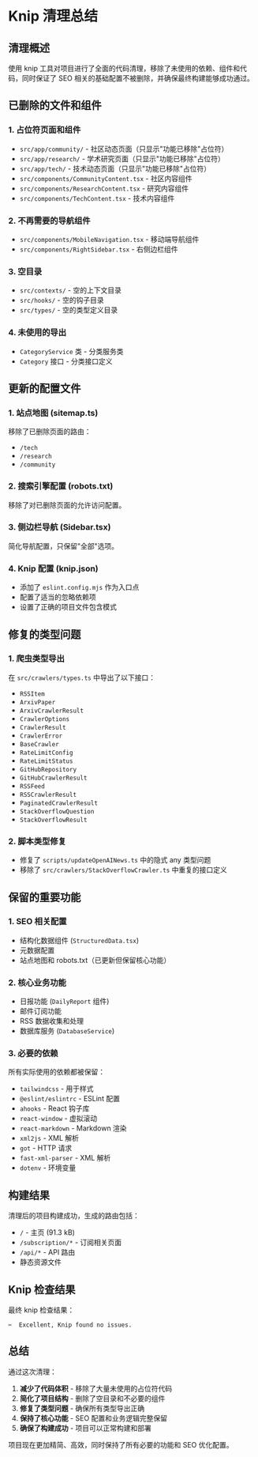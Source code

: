 # Knip 清理总结

## 清理概述

使用 knip 工具对项目进行了全面的代码清理，移除了未使用的依赖、组件和代码，同时保证了 SEO 相关的基础配置不被删除，并确保最终构建能够成功通过。

## 已删除的文件和组件

### 1. 占位符页面和组件

- `src/app/community/` - 社区动态页面（只显示"功能已移除"占位符）
- `src/app/research/` - 学术研究页面（只显示"功能已移除"占位符）
- `src/app/tech/` - 技术动态页面（只显示"功能已移除"占位符）
- `src/components/CommunityContent.tsx` - 社区内容组件
- `src/components/ResearchContent.tsx` - 研究内容组件
- `src/components/TechContent.tsx` - 技术内容组件

### 2. 不再需要的导航组件

- `src/components/MobileNavigation.tsx` - 移动端导航组件
- `src/components/RightSidebar.tsx` - 右侧边栏组件

### 3. 空目录

- `src/contexts/` - 空的上下文目录
- `src/hooks/` - 空的钩子目录
- `src/types/` - 空的类型定义目录

### 4. 未使用的导出

- `CategoryService` 类 - 分类服务类
- `Category` 接口 - 分类接口定义

## 更新的配置文件

### 1. 站点地图 (sitemap.ts)

移除了已删除页面的路由：

- `/tech`
- `/research`
- `/community`

### 2. 搜索引擎配置 (robots.txt)

移除了对已删除页面的允许访问配置。

### 3. 侧边栏导航 (Sidebar.tsx)

简化导航配置，只保留"全部"选项。

### 4. Knip 配置 (knip.json)

- 添加了 `eslint.config.mjs` 作为入口点
- 配置了适当的忽略依赖项
- 设置了正确的项目文件包含模式

## 修复的类型问题

### 1. 爬虫类型导出

在 `src/crawlers/types.ts` 中导出了以下接口：

- `RSSItem`
- `ArxivPaper`
- `ArxivCrawlerResult`
- `CrawlerOptions`
- `CrawlerResult`
- `CrawlerError`
- `BaseCrawler`
- `RateLimitConfig`
- `RateLimitStatus`
- `GitHubRepository`
- `GitHubCrawlerResult`
- `RSSFeed`
- `RSSCrawlerResult`
- `PaginatedCrawlerResult`
- `StackOverflowQuestion`
- `StackOverflowResult`

### 2. 脚本类型修复

- 修复了 `scripts/updateOpenAINews.ts` 中的隐式 any 类型问题
- 移除了 `src/crawlers/StackOverflowCrawler.ts` 中重复的接口定义

## 保留的重要功能

### 1. SEO 相关配置

- 结构化数据组件 (`StructuredData.tsx`)
- 元数据配置
- 站点地图和 robots.txt（已更新但保留核心功能）

### 2. 核心业务功能

- 日报功能 (`DailyReport` 组件)
- 邮件订阅功能
- RSS 数据收集和处理
- 数据库服务 (`DatabaseService`)

### 3. 必要的依赖

所有实际使用的依赖都被保留：

- `tailwindcss` - 用于样式
- `@eslint/eslintrc` - ESLint 配置
- `ahooks` - React 钩子库
- `react-window` - 虚拟滚动
- `react-markdown` - Markdown 渲染
- `xml2js` - XML 解析
- `got` - HTTP 请求
- `fast-xml-parser` - XML 解析
- `dotenv` - 环境变量

## 构建结果

清理后的项目构建成功，生成的路由包括：

- `/` - 主页 (91.3 kB)
- `/subscription/*` - 订阅相关页面
- `/api/*` - API 路由
- 静态资源文件

## Knip 检查结果

最终 knip 检查结果：

```
✂️  Excellent, Knip found no issues.
```

## 总结

通过这次清理：

1. **减少了代码体积** - 移除了大量未使用的占位符代码
2. **简化了项目结构** - 删除了空目录和不必要的组件
3. **修复了类型问题** - 确保所有类型导出正确
4. **保持了核心功能** - SEO 配置和业务逻辑完整保留
5. **确保了构建成功** - 项目可以正常构建和部署

项目现在更加精简、高效，同时保持了所有必要的功能和 SEO 优化配置。
